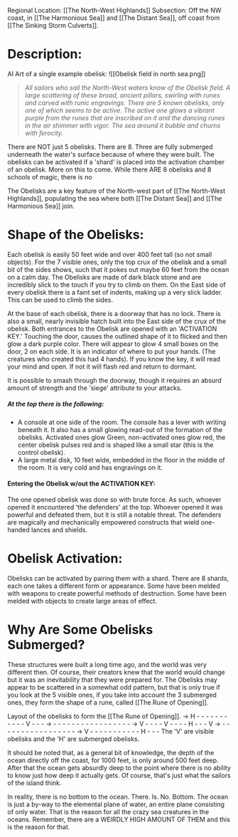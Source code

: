 Regional Location: [[The North-West Highlands]]
Subsection: Off the NW coast, in [[The Harmonious Sea]] and [[The Distant Sea]], off coast from [[The Sinking Storm Culverts]].
# Description:
AI Art of a single example obelisk: ![[Obelisk field in north sea.png]]

>*All sailors who sail the North-West waters know of the Obelisk field. A large scattering of these broad, ancient pillars, swirling with runes and carved with runic engravings. There are 5 known obelisks, only one of which seems to be active. The active one glows a vibrant purple from the runes that are inscribed on it and the dancing runes in the air shimmer with vigor. The sea around it bubble and churns with ferocity.*

There are NOT just 5 obelisks. There are 8. Three are fully submerged underneath the water's surface because of where they were built. The obelisks can be activated if a 'shard' is placed into the activation chamber of an obelisk. More on this to come. While there ARE 8 obelisks and 8 schools of magic, there is no 

The Obelisks are a key feature of the North-west part of [[The North-West Highlands]], populating the sea where both [[The Distant Sea]] and [[The Harmonious Sea]] join. 
# Shape of the Obelisks:
Each obelisk is easily 50 feet wide and over 400 feet tall (so not small objects). For the 7 visible ones, only the top crux of the obelisk and a small bit of the sides shows, such that it pokes out maybe 60 feet from the ocean on a calm day. The Obelisks are made of dark black stone and are incredibly slick to the touch if you try to climb on them. On the East side of every obelisk there is a faint set of indents, making up a very slick ladder. This can be used to climb the sides. 

At the base of each obelisk, there is a doorway that has no lock. There is also a small, nearly invisible hatch built into the East side of the crux of the obelisk. Both entrances to the Obelisk are opened with an 'ACTIVATION KEY.' Touching the door, causes the outlined shape of it to flicked and then glow a dark purple color. There will appear to glow 4 small boxes on the door, 2 on each side. It is an indicator of where to put your hands. (The creatures who created this had 4 hands). If you know the key, it will read your mind and open. If not it will flash red and return to dormant. 

It is possible to smash through the doorway, though it requires an absurd amount of strength and the 'siege' attribute to your attacks.

##### At the top there is the following:
- A console at one side of the room. The console has a lever with writing beneath it. It also has a small glowing read-out of the formation of the obelisks. Activated ones glow Green, non-activated ones glow red, the center obelisk pulses red and is shaped like a small star (this is the control obelisk).
- A large metal disk, 10 feet wide, embedded in the floor in the middle of the room. It is very cold and has engravings on it.

#### Entering the Obelisk w/out the ACTIVATION KEY:
The one opened obelisk was done so with brute force. As such, whoever opened it encountered 'the defenders' at the top. Whoever opened it was powerful and defeated them, but it is still a notable threat. The defenders are magically and mechanically empowered constructs that wield one-handed lances and shields. 

# Obelisk Activation:
Obelisks can be activated by pairing them with a shard. There are 8 shards, each one takes a different form or appearance. Some have been melded with weapons to create powerful methods of destruction. Some have been melded with objects to create large areas of effect. 

# Why Are Some Obelisks Submerged?
These structures were built a long time ago, and the world was very different then. Of course, their creators knew that the world would change but it was an inevitability that they were prepared for. The Obelisks may appear to be scattered in a somewhat odd pattern, but that is only true if you look at the 5 visible ones, if you take into account the 3 submerged ones, they form the shape of a rune, called [[The Rune of Opening]].

Layout of the obelisks to form the [[The Rune of Opening]]. 
-> H - - - - - - - - - - - V - - -
-> - - - - - - - - - - - - - - - - -
-> V - - - - V - - - - H - - - V 
-> - - - - - - - - - - - - - - - - -
-> V - - - - - - - - - - - H - - -
The 'V' are visible obelisks and the 'H' are submerged obelisks. 

It should be noted that, as a general bit of knowledge, the depth of the ocean directly off the coast, for 1000 feet, is only around 500 feet deep. After that the ocean gets absurdly deep to the point where there is no ability to know just how deep it actually gets. Of course, that's just what the sailors of the island think. 

In reality, there is no bottom to the ocean. There. Is. No. Bottom. The ocean is just a by-way to the elemental plane of water, an entire plane consisting of only water. That is the reason for all the crazy sea creatures in the oceans. Remember, there are a WEIRDLY HIGH AMOUNT OF THEM and this is the reason for that. 


